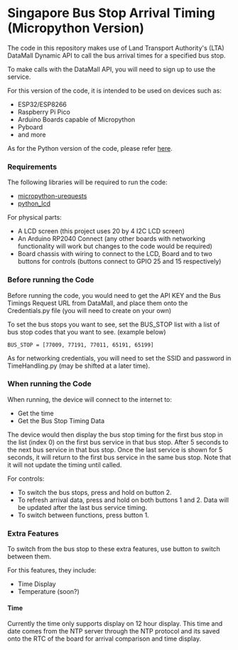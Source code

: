 # Singapore Bus Stop Arrival Timing (Micropython Version)

The code in this repository makes use of Land Transport Authority's (LTA) DataMall Dynamic API to call the bus arrival times for a specified bus stop.

To make calls with the DataMall API, you will need to sign up to use the service.

For this version of the code, it is intended to be used on devices such as:

* ESP32/ESP8266
* Raspberry Pi Pico
* Arduino Boards capable of Micropython
* Pyboard
* and more

As for the Python version of the code, please refer [here](https://github.com/TwelfthDoctor1/BusSvcTesting).

### Requirements

The following libraries will be required to run the code:
* [micropython-urequests](https://pypi.org/project/micropython-urequests/)
* [python_lcd](https://github.com/dhylands/python_lcd)

For physical parts:
* A LCD screen (this project uses 20 by 4 I2C LCD screen)
* An Arduino RP2040 Connect (any other boards with networking functionality will work but changes to the code would be required)
* Board chassis with wiring to connect to the LCD, Board and to two buttons for controls (buttons connect to GPIO 25 and 15 respectively)

### Before running the Code

Before running the code, you would need to get the API KEY and the Bus Timings Request URL from DataMall, and place them onto the Credentials.py file (you will need to create on your own)

To set the bus stops you want to see, set the BUS_STOP list with a list of bus stop codes that you want to see. (example below)

`BUS_STOP = [77009, 77191, 77011, 65191, 65199]`

As for networking credentials, you will need to set the SSID and password in TimeHandling.py (may be shifted at a later time).

### When running the Code

When running, the device will connect to the internet to:
* Get the time
* Get the Bus Stop Timing Data

The device would then display the bus stop timing for the first bus stop in the list (index 0) on the first bus service in that bus stop. After 5 seconds to the next bus service in that bus stop. Once the last service is shown for 5 seconds, it will return to the first bus service in the same bus stop. Note that it will not update the timing until called.

For controls:
* To switch the bus stops, press and hold on button 2.
* To refresh arrival data, press and hold on both buttons 1 and 2. Data will be updated after the last bus service timing.
* To switch between functions, press button 1.

### Extra Features

To switch from the bus stop to these extra features, use button to switch between them.

For this features, they include:
* Time Display
* Temperature (soon?)

#### Time

Currently the time only supports display on 12 hour display. This time and date comes from the NTP server through the NTP protocol and its saved onto the RTC of the board for arrival comparison and time display.
